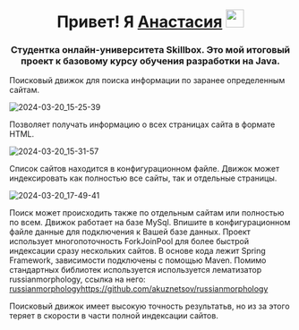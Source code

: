 <h1 align="center">Привет! Я <a href="https://daniilshat.ru/" target="_blank">Анастасия</a> 
<img src="https://github.com/blackcater/blackcater/raw/main/images/Hi.gif" height="32"/></h1>
<h3 align="center">Студентка онлайн-университета Skillbox. Это мой итоговый проект к базовому курсу обучения разработки на Java.</h3>
Поисковый движок для поиска информации по заранее определенным сайтам.

![2024-03-20_15-25-39](https://github.com/AnastasiyaVetrova/SearchEngine/assets/145038107/63a2c3da-6cd3-4d2e-aa9e-6d7c1bbecdb9)

Позволяет получать информацию о всех страницах сайта в формате HTML.

![2024-03-20_15-31-57](https://github.com/AnastasiyaVetrova/SearchEngine/assets/145038107/5283bd13-2b4c-4580-b877-a4a9067d0a1d)

  Список сайтов находится в конфигурационном файле. Движок может индексировать как полностью все сайты, так и отдельные страницы.
  
  ![2024-03-20_17-49-41](https://github.com/AnastasiyaVetrova/SearchEngine/assets/145038107/962b7186-b94c-4a25-8601-c81c1b99b4eb)


  Поиск может происходить также по отдельным сайтам или полностью по всем.
  Движок работает на базе MySql. Впишите в конфигурационном файле данные для подключения к Вашей базе данных.
Проект использует многопоточность ForkJoinPool для более быстрой индексации сразу нескольких сайтов.
В основе кода лежит Spring Framework, зависимости подключены с помощью Maven.
Помимо стандартных библиотек используется используется лематизатор russianmorphology, ссылка на него: 
[russianmorphology](https://github.com/akuznetsov/russianmorphology)https://github.com/akuznetsov/russianmorphology

Поисковый движок имеет высокую точность результатьв, но из за этого теряет в скорости в части полной индексации сайтов.
